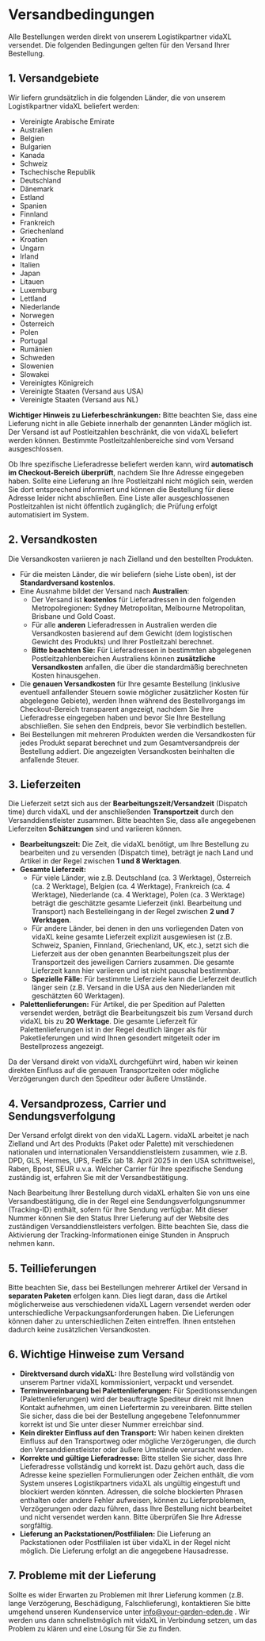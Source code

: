 # Versandbedingungen

Alle Bestellungen werden direkt von unserem Logistikpartner vidaXL versendet. Die folgenden Bedingungen gelten für den Versand Ihrer Bestellung.

## 1. Versandgebiete

Wir liefern grundsätzlich in die folgenden Länder, die von unserem Logistikpartner vidaXL beliefert werden:

*   Vereinigte Arabische Emirate
*   Australien
*   Belgien
*   Bulgarien
*   Kanada
*   Schweiz
*   Tschechische Republik
*   Deutschland
*   Dänemark
*   Estland
*   Spanien
*   Finnland
*   Frankreich
*   Griechenland
*   Kroatien
*   Ungarn
*   Irland
*   Italien
*   Japan
*   Litauen
*   Luxemburg
*   Lettland
*   Niederlande
*   Norwegen
*   Österreich
*   Polen
*   Portugal
*   Rumänien
*   Schweden
*   Slowenien
*   Slowakei
*   Vereinigtes Königreich
*   Vereinigte Staaten (Versand aus USA)
*   Vereinigte Staaten (Versand aus NL)

**Wichtiger Hinweis zu Lieferbeschränkungen:**
Bitte beachten Sie, dass eine Lieferung nicht in alle Gebiete innerhalb der genannten Länder möglich ist. Der Versand ist auf Postleitzahlen beschränkt, die von vidaXL beliefert werden können. Bestimmte Postleitzahlenbereiche sind vom Versand ausgeschlossen.

Ob Ihre spezifische Lieferadresse beliefert werden kann, wird **automatisch im Checkout-Bereich überprüft**, nachdem Sie Ihre Adresse eingegeben haben. Sollte eine Lieferung an Ihre Postleitzahl nicht möglich sein, werden Sie dort entsprechend informiert und können die Bestellung für diese Adresse leider nicht abschließen. Eine Liste aller ausgeschlossenen Postleitzahlen ist nicht öffentlich zugänglich; die Prüfung erfolgt automatisiert im System.

## 2. Versandkosten

Die Versandkosten variieren je nach Zielland und den bestellten Produkten.

*   Für die meisten Länder, die wir beliefern (siehe Liste oben), ist der **Standardversand kostenlos**.
*   Eine Ausnahme bildet der Versand nach **Australien**:
    *   Der Versand ist **kostenlos** für Lieferadressen in den folgenden Metropolregionen: Sydney Metropolitan, Melbourne Metropolitan, Brisbane und Gold Coast.
    *   Für alle **anderen** Lieferadressen in Australien werden die Versandkosten basierend auf dem Gewicht (dem logistischen Gewicht des Produkts) und Ihrer Postleitzahl berechnet.
    *   **Bitte beachten Sie:** Für Lieferadressen in bestimmten abgelegenen Postleitzahlenbereichen Australiens können **zusätzliche Versandkosten** anfallen, die über die standardmäßig berechneten Kosten hinausgehen.
*   Die **genauen Versandkosten** für Ihre gesamte Bestellung (inklusive eventuell anfallender Steuern sowie möglicher zusätzlicher Kosten für abgelegene Gebiete), werden Ihnen während des Bestellvorgangs im Checkout-Bereich transparent angezeigt, nachdem Sie Ihre Lieferadresse eingegeben haben und bevor Sie Ihre Bestellung abschließen. Sie sehen den Endpreis, bevor Sie verbindlich bestellen.
*   Bei Bestellungen mit mehreren Produkten werden die Versandkosten für jedes Produkt separat berechnet und zum Gesamtversandpreis der Bestellung addiert. Die angezeigten Versandkosten beinhalten die anfallende Steuer.

## 3. Lieferzeiten

Die Lieferzeit setzt sich aus der **Bearbeitungszeit/Versandzeit** (Dispatch time) durch vidaXL und der anschließenden **Transportzeit** durch den Versanddienstleister zusammen. Bitte beachten Sie, dass alle angegebenen Lieferzeiten **Schätzungen** sind und variieren können.

*   **Bearbeitungszeit:** Die Zeit, die vidaXL benötigt, um Ihre Bestellung zu bearbeiten und zu versenden (Dispatch time), beträgt je nach Land und Artikel in der Regel zwischen **1 und 8 Werktagen**.
*   **Gesamte Lieferzeit:**
    *   Für viele Länder, wie z.B. Deutschland (ca. 3 Werktage), Österreich (ca. 2 Werktage), Belgien (ca. 4 Werktage), Frankreich (ca. 4 Werktage), Niederlande (ca. 4 Werktage), Polen (ca. 3 Werktage) beträgt die geschätzte gesamte Lieferzeit (inkl. Bearbeitung und Transport) nach Bestelleingang in der Regel zwischen **2 und 7 Werktagen**.
    *   Für andere Länder, bei denen in den uns vorliegenden Daten von vidaXL keine gesamte Lieferzeit explizit ausgewiesen ist (z.B. Schweiz, Spanien, Finnland, Griechenland, UK, etc.), setzt sich die Lieferzeit aus der oben genannten Bearbeitungszeit plus der Transportzeit des jeweiligen Carriers zusammen. Die gesamte Lieferzeit kann hier variieren und ist nicht pauschal bestimmbar.
    *   **Spezielle Fälle:** Für bestimmte Lieferziele kann die Lieferzeit deutlich länger sein (z.B. Versand in die USA aus den Niederlanden mit geschätzten 60 Werktagen).
*   **Palettenlieferungen:** Für Artikel, die per Spedition auf Paletten versendet werden, beträgt die Bearbeitungszeit bis zum Versand durch vidaXL bis zu **20 Werktage**. Die gesamte Lieferzeit für Palettenlieferungen ist in der Regel deutlich länger als für Paketlieferungen und wird Ihnen gesondert mitgeteilt oder im Bestellprozess angezeigt.

Da der Versand direkt von vidaXL durchgeführt wird, haben wir keinen direkten Einfluss auf die genauen Transportzeiten oder mögliche Verzögerungen durch den Spediteur oder äußere Umstände.

## 4. Versandprozess, Carrier und Sendungsverfolgung

Der Versand erfolgt direkt von den vidaXL Lagern. vidaXL arbeitet je nach Zielland und Art des Produkts (Paket oder Palette) mit verschiedenen nationalen und internationalen Versanddienstleistern zusammen, wie z.B. DPD, GLS, Hermes, UPS, FedEx (ab 18. April 2025 in den USA schrittweise), Raben, Bpost, SEUR u.v.a. Welcher Carrier für Ihre spezifische Sendung zuständig ist, erfahren Sie mit der Versandbestätigung.

Nach Bearbeitung Ihrer Bestellung durch vidaXL erhalten Sie von uns eine Versandbestätigung, die in der Regel eine Sendungsverfolgungsnummer (Tracking-ID) enthält, sofern für Ihre Sendung verfügbar. Mit dieser Nummer können Sie den Status Ihrer Lieferung auf der Website des zuständigen Versanddienstleisters verfolgen. Bitte beachten Sie, dass die Aktivierung der Tracking-Informationen einige Stunden in Anspruch nehmen kann.

## 5. Teillieferungen

Bitte beachten Sie, dass bei Bestellungen mehrerer Artikel der Versand in **separaten Paketen** erfolgen kann. Dies liegt daran, dass die Artikel möglicherweise aus verschiedenen vidaXL Lagern versendet werden oder unterschiedliche Verpackungsanforderungen haben. Die Lieferungen können daher zu unterschiedlichen Zeiten eintreffen. Ihnen entstehen dadurch keine zusätzlichen Versandkosten.

## 6. Wichtige Hinweise zum Versand

*   **Direktversand durch vidaXL:** Ihre Bestellung wird vollständig von unserem Partner vidaXL kommissioniert, verpackt und versendet.
*   **Terminvereinbarung bei Palettenlieferungen:** Für Speditionssendungen (Palettenlieferungen) wird der beauftragte Spediteur direkt mit Ihnen Kontakt aufnehmen, um einen Liefertermin zu vereinbaren. Bitte stellen Sie sicher, dass die bei der Bestellung angegebene Telefonnummer korrekt ist und Sie unter dieser Nummer erreichbar sind.
*   **Kein direkter Einfluss auf den Transport:** Wir haben keinen direkten Einfluss auf den Transportweg oder mögliche Verzögerungen, die durch den Versanddienstleister oder äußere Umstände verursacht werden.
*   **Korrekte und gültige Lieferadresse:** Bitte stellen Sie sicher, dass Ihre Lieferadresse vollständig und korrekt ist. Dazu gehört auch, dass die Adresse keine speziellen Formulierungen oder Zeichen enthält, die vom System unseres Logistikpartners vidaXL als ungültig eingestuft und blockiert werden könnten. Adressen, die solche blockierten Phrasen enthalten oder andere Fehler aufweisen, können zu Lieferproblemen, Verzögerungen oder dazu führen, dass Ihre Bestellung nicht bearbeitet und nicht versendet werden kann. Bitte überprüfen Sie Ihre Adresse sorgfältig.
*   **Lieferung an Packstationen/Postfilialen:** Die Lieferung an Packstationen oder Postfilialen ist über vidaXL in der Regel nicht möglich. Die Lieferung erfolgt an die angegebene Hausadresse.

## 7. Probleme mit der Lieferung

Sollte es wider Erwarten zu Problemen mit Ihrer Lieferung kommen (z.B. lange Verzögerung, Beschädigung, Falschlieferung), kontaktieren Sie bitte umgehend unseren Kundenservice unter info@your-garden-eden.de . Wir werden uns dann schnellstmöglich mit vidaXL in Verbindung setzen, um das Problem zu klären und eine Lösung für Sie zu finden.